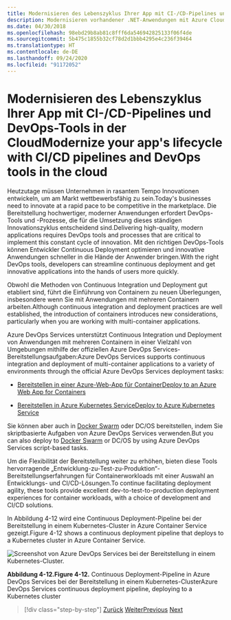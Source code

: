 ```yaml
---
title: Modernisieren des Lebenszyklus Ihrer App mit CI-/CD-Pipelines und DevOps-Tools in der Cloud
description: Modernisieren vorhandener .NET-Anwendungen mit Azure Cloud und Windows-Containern | Modernisieren des Lebenszyklus Ihrer App mit CI-/CD-Pipelines und DevOps-Tools in der Cloud
ms.date: 04/30/2018
ms.openlocfilehash: 98ebd29b8ab81c8fff6da546942825133f06f4de
ms.sourcegitcommit: 5b475c1855b32cf78d2d1bbb4295e4c236f39464
ms.translationtype: HT
ms.contentlocale: de-DE
ms.lasthandoff: 09/24/2020
ms.locfileid: "91172052"
---
```

# <a name="modernize-your-apps-lifecycle-with-cicd-pipelines-and-devops-tools-in-the-cloud"></a><span data-ttu-id="cfe4e-103">Modernisieren des Lebenszyklus Ihrer App mit CI-/CD-Pipelines und DevOps-Tools in der Cloud</span><span class="sxs-lookup"><span data-stu-id="cfe4e-103">Modernize your app's lifecycle with CI/CD pipelines and DevOps tools in the cloud</span></span>

<span data-ttu-id="cfe4e-104">Heutzutage müssen Unternehmen in rasantem Tempo Innovationen entwickeln, um am Markt wettbewerbsfähig zu sein.</span><span class="sxs-lookup"><span data-stu-id="cfe4e-104">Today's businesses need to innovate at a rapid pace to be competitive in the marketplace.</span></span> <span data-ttu-id="cfe4e-105">Die Bereitstellung hochwertiger, moderner Anwendungen erfordert DevOps-Tools und -Prozesse, die für die Umsetzung dieses ständigen Innovationszyklus entscheidend sind.</span><span class="sxs-lookup"><span data-stu-id="cfe4e-105">Delivering high-quality, modern applications requires DevOps tools and processes that are critical to implement this constant cycle of innovation.</span></span> <span data-ttu-id="cfe4e-106">Mit den richtigen DevOps-Tools können Entwickler Continuous Deployment optimieren und innovative Anwendungen schneller in die Hände der Anwender bringen.</span><span class="sxs-lookup"><span data-stu-id="cfe4e-106">With the right DevOps tools, developers can streamline continuous deployment and get innovative applications into the hands of users more quickly.</span></span>

<span data-ttu-id="cfe4e-107">Obwohl die Methoden von Continuous Integration und Deployment gut etabliert sind, führt die Einführung von Containern zu neuen Überlegungen, insbesondere wenn Sie mit Anwendungen mit mehreren Containern arbeiten.</span><span class="sxs-lookup"><span data-stu-id="cfe4e-107">Although continuous integration and deployment practices are well established, the introduction of containers introduces new considerations, particularly when you are working with multi-container applications.</span></span>

<span data-ttu-id="cfe4e-108">Azure DevOps Services unterstützt Continuous Integration und Deployment von Anwendungen mit mehreren Containern in einer Vielzahl von Umgebungen mithilfe der offiziellen Azure DevOps Services-Bereitstellungsaufgaben:</span><span class="sxs-lookup"><span data-stu-id="cfe4e-108">Azure DevOps Services supports continuous integration and deployment of multi-container applications to a variety of environments through the official Azure DevOps Services deployment tasks:</span></span>

- [<span data-ttu-id="cfe4e-109">Bereitstellen in einer Azure-Web-App für Container</span><span class="sxs-lookup"><span data-stu-id="cfe4e-109">Deploy to an Azure Web App for Containers</span></span>](/azure/devops/pipelines/apps/cd/deploy-docker-webapp?tabs=dotnet-core)

- [<span data-ttu-id="cfe4e-110">Bereitstellen in Azure Kubernetes Service</span><span class="sxs-lookup"><span data-stu-id="cfe4e-110">Deploy to Azure Kubernetes Service</span></span>](/azure/devops/pipelines/apps/cd/deploy-aks?tabs=dotnet-core)

<span data-ttu-id="cfe4e-111">Sie können aber auch in [Docker Swarm](https://blog.jcorioland.io/archives/2016/11/29/full-ci-cd-pipeline-to-deploy-multi-containers-application-on-azure-container-service-docker-swarm-using-visual-studio-team-services.html) oder DC/OS bereitstellen, indem Sie skriptbasierte Aufgaben von Azure DevOps Services verwenden.</span><span class="sxs-lookup"><span data-stu-id="cfe4e-111">But you can also deploy to [Docker Swarm](https://blog.jcorioland.io/archives/2016/11/29/full-ci-cd-pipeline-to-deploy-multi-containers-application-on-azure-container-service-docker-swarm-using-visual-studio-team-services.html) or DC/OS by using Azure DevOps Services script-based tasks.</span></span>

<span data-ttu-id="cfe4e-112">Um die Flexibilität der Bereitstellung weiter zu erhöhen, bieten diese Tools hervorragende „Entwicklung-zu-Test-zu-Produktion“-Bereitstellungserfahrungen für Containerworkloads mit einer Auswahl an Entwicklungs- und CI/CD-Lösungen.</span><span class="sxs-lookup"><span data-stu-id="cfe4e-112">To continue facilitating deployment agility, these tools provide excellent dev-to-test-to-production deployment experiences for container workloads, with a choice of development and CI/CD solutions.</span></span>

<span data-ttu-id="cfe4e-113">In Abbildung 4-12 wird eine Continuous Deployment-Pipeline bei der Bereitstellung in einem Kubernetes-Cluster in Azure Container Service gezeigt.</span><span class="sxs-lookup"><span data-stu-id="cfe4e-113">Figure 4-12 shows a continuous deployment pipeline that deploys to a Kubernetes cluster in Azure Container Service.</span></span>

![Screenshot von Azure DevOps Services bei der Bereitstellung in einem Kubernetes-Cluster.](./media/life-cycle-ci-cd-pipelines-devops-tools/deploy-mvc-app-container-kubernetes.png)

<span data-ttu-id="cfe4e-115">**Abbildung 4-12.**</span><span class="sxs-lookup"><span data-stu-id="cfe4e-115">**Figure 4-12.**</span></span> <span data-ttu-id="cfe4e-116">Continuous Deployment-Pipeline in Azure DevOps Services bei der Bereitstellung in einem Kubernetes-Cluster</span><span class="sxs-lookup"><span data-stu-id="cfe4e-116">Azure DevOps Services continuous deployment pipeline, deploying to a Kubernetes cluster</span></span>

>[!div class="step-by-step"]
><span data-ttu-id="cfe4e-117">[Zurück](modernize-your-apps-with-monitoring-and-telemetry.md)
>[Weiter](migrate-to-hybrid-cloud-scenarios.md)</span><span class="sxs-lookup"><span data-stu-id="cfe4e-117">[Previous](modernize-your-apps-with-monitoring-and-telemetry.md)
[Next](migrate-to-hybrid-cloud-scenarios.md)</span></span>
